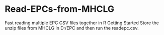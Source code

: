 # Read-EPCs-from-MHCLG
Fast reading multiple EPC CSV files together in R
Getting Started
Store the unzip files from MHCLG in D:/EPC and then run the readepc.csv.
